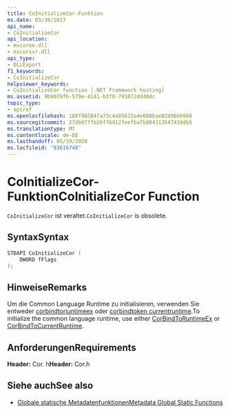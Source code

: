 ```yaml
---
title: CoInitializeCor-Funktion
ms.date: 03/30/2017
api_name:
- CoInitializeCor
api_location:
- mscoree.dll
- mscorsvr.dll
api_type:
- DLLExport
f1_keywords:
- CoInitializeCor
helpviewer_keywords:
- CoInitializeCor function [.NET Framework hosting]
ms.assetid: 9b9079fb-579e-4141-b3f0-791072dd40dc
topic_type:
- apiref
ms.openlocfilehash: 188f98504fa73c4a85615a4e688bae02d966b9b6
ms.sourcegitcommit: 27db07ffb26f76912feefba7b884313547410db5
ms.translationtype: MT
ms.contentlocale: de-DE
ms.lasthandoff: 05/19/2020
ms.locfileid: "83616748"
---
```

# <a name="coinitializecor-function"></a><span data-ttu-id="9a2fe-102">CoInitializeCor-Funktion</span><span class="sxs-lookup"><span data-stu-id="9a2fe-102">CoInitializeCor Function</span></span>
<span data-ttu-id="9a2fe-103">`CoInitializeCor` ist veraltet.</span><span class="sxs-lookup"><span data-stu-id="9a2fe-103">`CoInitializeCor` is obsolete.</span></span>  
  
## <a name="syntax"></a><span data-ttu-id="9a2fe-104">Syntax</span><span class="sxs-lookup"><span data-stu-id="9a2fe-104">Syntax</span></span>  
  
```cpp  
STDAPI CoInitializeCor (  
    DWORD fFlags  
);  
```  
  
## <a name="remarks"></a><span data-ttu-id="9a2fe-105">Hinweise</span><span class="sxs-lookup"><span data-stu-id="9a2fe-105">Remarks</span></span>  
 <span data-ttu-id="9a2fe-106">Um die Common Language Runtime zu initialisieren, verwenden Sie entweder [corbindtoriuntimeex](../../../../docs/framework/unmanaged-api/hosting/corbindtoruntimeex-function.md) oder [corbindtoken currentruntime](corbindtocurrentruntime-function.md).</span><span class="sxs-lookup"><span data-stu-id="9a2fe-106">To initialize the common language runtime, use either [CorBindToRuntimeEx](../../../../docs/framework/unmanaged-api/hosting/corbindtoruntimeex-function.md) or [CorBindToCurrentRuntime](corbindtocurrentruntime-function.md).</span></span>  
  
## <a name="requirements"></a><span data-ttu-id="9a2fe-107">Anforderungen</span><span class="sxs-lookup"><span data-stu-id="9a2fe-107">Requirements</span></span>  
 <span data-ttu-id="9a2fe-108">**Header:** Cor. h</span><span class="sxs-lookup"><span data-stu-id="9a2fe-108">**Header:** Cor.h</span></span>  
  
## <a name="see-also"></a><span data-ttu-id="9a2fe-109">Siehe auch</span><span class="sxs-lookup"><span data-stu-id="9a2fe-109">See also</span></span>

- [<span data-ttu-id="9a2fe-110">Globale statische Metadatenfunktionen</span><span class="sxs-lookup"><span data-stu-id="9a2fe-110">Metadata Global Static Functions</span></span>](../metadata/metadata-global-static-functions.md)

